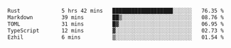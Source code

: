 <!--START_SECTION:waka-->

```txt
Rust             5 hrs 42 mins   ███████████████████░░░░░░   76.35 %
Markdown         39 mins         ██▒░░░░░░░░░░░░░░░░░░░░░░   08.76 %
TOML             31 mins         █▓░░░░░░░░░░░░░░░░░░░░░░░   06.95 %
TypeScript       12 mins         ▓░░░░░░░░░░░░░░░░░░░░░░░░   02.73 %
Ezhil            6 mins          ▒░░░░░░░░░░░░░░░░░░░░░░░░   01.54 %
```

<!--END_SECTION:waka-->